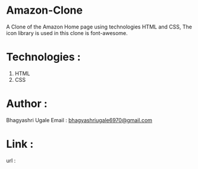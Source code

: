 # Amazon-Clone

A Clone of the Amazon Home page using technologies HTML and CSS, The icon library is used in this clone is font-awesome.


# Technologies :
1. HTML
2. CSS

# Author :
Bhagyashri Ugale
Email : bhagyashriugale6970@gmail.com

# Link :
url :

